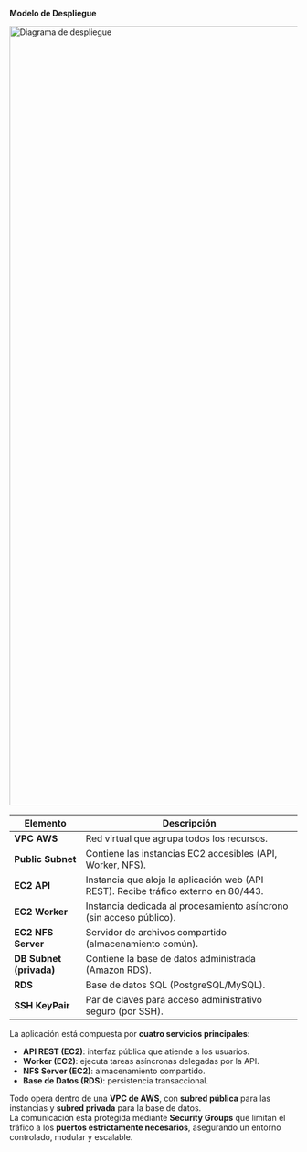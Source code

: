 **Modelo de Despliegue**

<img width="2042" height="1364" alt="Diagrama de despliegue" src="https://github.com/user-attachments/assets/f4f89986-beb0-4bcc-b58c-83e248528a99" />

| Elemento | Descripción |
|-----------|-------------|
| **VPC AWS** | Red virtual que agrupa todos los recursos. |
| **Public Subnet** | Contiene las instancias EC2 accesibles (API, Worker, NFS). |
| **EC2 API** | Instancia que aloja la aplicación web (API REST). Recibe tráfico externo en 80/443. |
| **EC2 Worker** | Instancia dedicada al procesamiento asíncrono (sin acceso público). |
| **EC2 NFS Server** | Servidor de archivos compartido (almacenamiento común). |
| **DB Subnet (privada)** | Contiene la base de datos administrada (Amazon RDS). |
| **RDS** | Base de datos SQL (PostgreSQL/MySQL). |
| **SSH KeyPair** | Par de claves para acceso administrativo seguro (por SSH). |

La aplicación está compuesta por **cuatro servicios principales**:  
- **API REST (EC2)**: interfaz pública que atiende a los usuarios.  
- **Worker (EC2)**: ejecuta tareas asíncronas delegadas por la API.  
- **NFS Server (EC2)**: almacenamiento compartido.  
- **Base de Datos (RDS)**: persistencia transaccional.  

Todo opera dentro de una **VPC de AWS**, con **subred pública** para las instancias y **subred privada** para la base de datos.  
La comunicación está protegida mediante **Security Groups** que limitan el tráfico a los **puertos estrictamente necesarios**, asegurando un entorno controlado, modular y escalable.
